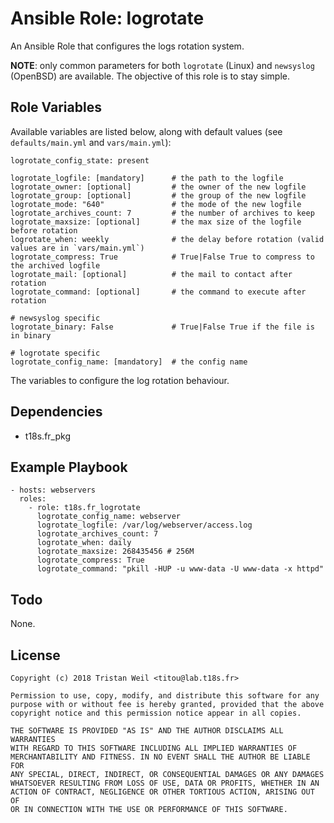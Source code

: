 # Ansible Role: logrotate

An Ansible Role that configures the logs rotation system.

**NOTE**: only common parameters for both `logrotate` (Linux) and `newsyslog` (OpenBSD) are available.
The objective of this role is to stay simple.

## Role Variables

Available variables are listed below, along with default values (see `defaults/main.yml` and `vars/main.yml`):

    logrotate_config_state: present

    logrotate_logfile: [mandatory]      # the path to the logfile
    logrotate_owner: [optional]         # the owner of the new logfile
    logrotate_group: [optional]         # the group of the new logfile
    logrotate_mode: "640"               # the mode of the new logfile
    logrotate_archives_count: 7         # the number of archives to keep
    logrotate_maxsize: [optional]       # the max size of the logfile before rotation
    logrotate_when: weekly              # the delay before rotation (valid values are in `vars/main.yml`)
    logrotate_compress: True            # True|False True to compress to the archived logfile
    logrotate_mail: [optional]          # the mail to contact after rotation
    logrotate_command: [optional]       # the command to execute after rotation
    
    # newsyslog specific
    logrotate_binary: False             # True|False True if the file is in binary

    # logrotate specific
    logrotate_config_name: [mandatory]  # the config name

The variables to configure the log rotation behaviour.

## Dependencies

- t18s.fr_pkg

## Example Playbook

    - hosts: webservers
      roles:
        - role: t18s.fr_logrotate
          logrotate_config_name: webserver
          logrotate_logfile: /var/log/webserver/access.log
          logrotate_archives_count: 7
          logrotate_when: daily
          logrotate_maxsize: 268435456 # 256M
          logrotate_compress: True
          logrotate_command: "pkill -HUP -u www-data -U www-data -x httpd"

## Todo

None.

## License

```
Copyright (c) 2018 Tristan Weil <titou@lab.t18s.fr>

Permission to use, copy, modify, and distribute this software for any
purpose with or without fee is hereby granted, provided that the above
copyright notice and this permission notice appear in all copies.

THE SOFTWARE IS PROVIDED "AS IS" AND THE AUTHOR DISCLAIMS ALL WARRANTIES
WITH REGARD TO THIS SOFTWARE INCLUDING ALL IMPLIED WARRANTIES OF
MERCHANTABILITY AND FITNESS. IN NO EVENT SHALL THE AUTHOR BE LIABLE FOR
ANY SPECIAL, DIRECT, INDIRECT, OR CONSEQUENTIAL DAMAGES OR ANY DAMAGES
WHATSOEVER RESULTING FROM LOSS OF USE, DATA OR PROFITS, WHETHER IN AN
ACTION OF CONTRACT, NEGLIGENCE OR OTHER TORTIOUS ACTION, ARISING OUT OF
OR IN CONNECTION WITH THE USE OR PERFORMANCE OF THIS SOFTWARE.
```
